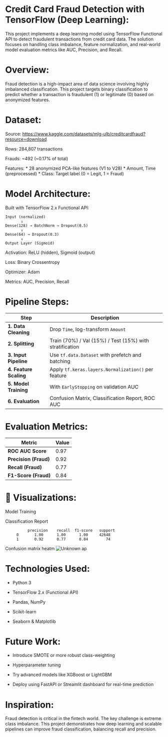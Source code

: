 # Credit Card Fraud Detection with TensorFlow (Deep Learning):

  This project implements a deep learning model using TensorFlow Functional API to detect fraudulent transactions from credit card data. The solution focuses on handling class imbalance, feature normalization, and real-world model evaluation metrics like AUC, Precision, and Recall.


# Overview:

Fraud detection is a high-impact area of data science involving highly imbalanced classification. This project targets binary classification to predict whether a transaction is fraudulent (1) or legitimate (0) based on anonymized features.

# Dataset:

  Source: https://www.kaggle.com/datasets/mlg-ulb/creditcardfraud?resource=download

  Rows: 284,807 transactions

  Frauds: ~492 (~0.17% of total)

  Features:
    * 28 anonymized PCA-like features (V1 to V28)
    * Amount, Time (preprocessed)
    * Class: Target label (0 = Legit, 1 = Fraud)

# Model Architecture:

Built with TensorFlow 2.x Functional API:

    Input (normalized)
           ↓
    Dense(128) → BatchNorm → Dropout(0.5)
           ↓
    Dense(64) → Dropout(0.3)
           ↓
    Output Layer (Sigmoid)
    
  Activation: ReLU (hidden), Sigmoid (output)

  Loss: Binary Crossentropy
  
  Optimizer: Adam
  
  Metrics: AUC, Precision, Recall

# Pipeline Steps:

  | Step                   | Description                                              |
  | ---------------------- | -------------------------------------------------------- |
  | **1. Data Cleaning**   | Drop `Time`, log-transform `Amount`                      |
  | **2. Splitting**       | Train (70%) / Val (15%) / Test (15%) with stratification |
  | **3. Input Pipeline**  | Use `tf.data.Dataset` with prefetch and batching         |
  | **4. Feature Scaling** | Apply `tf.keras.layers.Normalization()` per feature      |
  | **5. Model Training**  | With `EarlyStopping` on validation AUC                   |
  | **6. Evaluation**      | Confusion Matrix, Classification Report, ROC AUC         |


# Evaluation Metrics:

  | Metric                | Value |
  | --------------------- | ----- |
  | **ROC AUC Score**     | 0.97  |
  | **Precision (Fraud)** | 0.92  |
  | **Recall (Fraud)**    | 0.77  |
  | **F1-Score (Fraud)**  | 0.84  |


# 🌟 Visualizations:

  Model Training

  Classification Report

              precision    recall  f1-score   support
         0       1.00      1.00      1.00     42648
         1       0.92      0.77      0.84        74



  Confusion matrix heatm
  ![Unknown](https://github.com/user-attachments/assets/0c72abfd-40a4-4776-b16d-d0afb97328a9)
ap
  

# Technologies Used:

  * Python 3

  * TensorFlow 2.x (Functional API)

  * Pandas, NumPy

  * Scikit-learn

  * Seaborn & Matplotlib

# Future Work:

  * Introduce SMOTE or more robust class-weighting

  * Hyperparameter tuning

  * Try advanced models like XGBoost or LightGBM

  * Deploy using FastAPI or Streamlit dashboard for real-time prediction

# Inspiration:

  Fraud detection is critical in the fintech world. The key challenge is extreme class imbalance. This project demonstrates how deep learning and scalable pipelines can improve fraud classification, balancing recall and precision.
